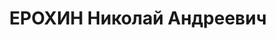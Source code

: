 ---
title: ЕРОХИН Николай Андреевич
description: 'старший лейтенант, нач. штаба учебного батальона 153 стр. полка 51 стр.
  дивизии КВО.

  ВКВС - 23.11.1937, ВМН. Расстрелян 24.11.1937, Одесса'
---
